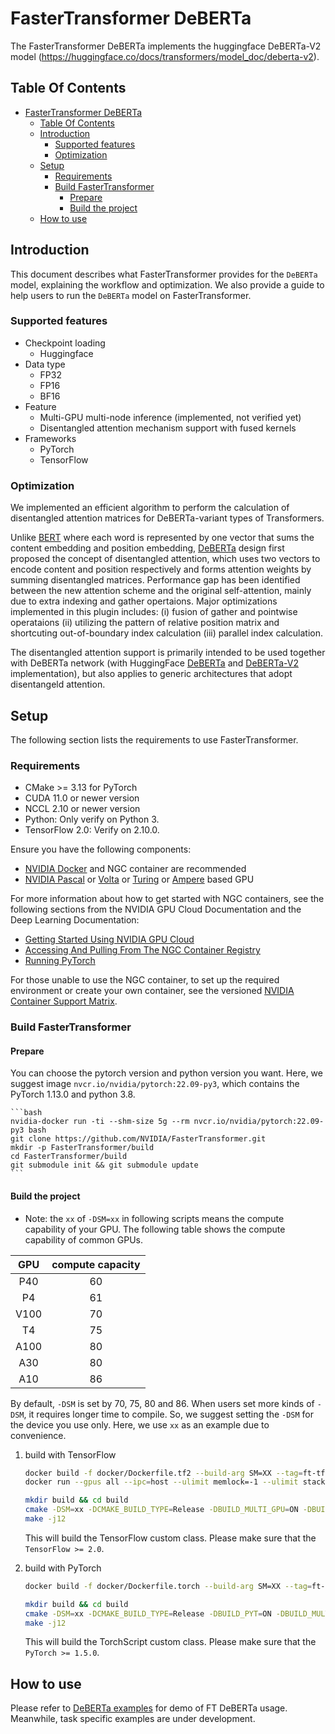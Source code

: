 # FasterTransformer DeBERTa

The FasterTransformer DeBERTa implements the huggingface DeBERTa-V2 model (https://huggingface.co/docs/transformers/model_doc/deberta-v2).

## Table Of Contents

- [FasterTransformer DeBERTa](#fastertransformer-deberta)
  - [Table Of Contents](#table-of-contents)
  - [Introduction](#introduction)
    - [Supported features](#supported-features)
    - [Optimization](#optimization)
  - [Setup](#setup)
    - [Requirements](#requirements)
    - [Build FasterTransformer](#build-fastertransformer)
      - [Prepare](#prepare)
      - [Build the project](#build-the-project)
  - [How to use](#how-to-use)

## Introduction

This document describes what FasterTransformer provides for the `DeBERTa` model, explaining the workflow and optimization. We also provide a guide to help users to run the `DeBERTa` model on FasterTransformer.

### Supported features

* Checkpoint loading
  * Huggingface
* Data type
  * FP32
  * FP16
  * BF16
* Feature
  * Multi-GPU multi-node inference (implemented, not verified yet)
  * Disentangled attention mechanism support with fused kernels
* Frameworks
  * PyTorch
  * TensorFlow

### Optimization

We implemented an efficient algorithm to perform the calculation of disentangled attention matrices for DeBERTa-variant types of Transformers.

Unlike [BERT](https://arxiv.org/abs/1810.04805) where each word is represented by one vector that sums the content embedding and position embedding, [DeBERTa](https://arxiv.org/abs/2006.03654) design first proposed the concept of disentangled attention, which uses two vectors to encode content and position respectively and forms attention weights by summing disentangled matrices. Performance gap has been identified between the new attention scheme and the original self-attention, mainly due to extra indexing and gather opertaions. Major optimizations implemented in this plugin includes: (i) fusion of gather and pointwise operataions (ii) utilizing the pattern of relative position matrix and shortcuting out-of-boundary index calculation (iii) parallel index calculation. 

The disentangled attention support is primarily intended to be used together with DeBERTa network (with HuggingFace [DeBERTa](https://huggingface.co/docs/transformers/model_doc/deberta) and [DeBERTa-V2](https://huggingface.co/docs/transformers/model_doc/deberta-v2) implementation), but also applies to generic architectures that adopt disentangeld attention.

## Setup

The following section lists the requirements to use FasterTransformer.

### Requirements

- CMake >= 3.13 for PyTorch
- CUDA 11.0 or newer version
- NCCL 2.10 or newer version
- Python: Only verify on Python 3.
- TensorFlow 2.0: Verify on 2.10.0.

Ensure you have the following components:
- [NVIDIA Docker](https://github.com/NVIDIA/nvidia-docker) and NGC container are recommended
- [NVIDIA Pascal](https://www.nvidia.com/en-us/data-center/pascal-gpu-architecture/) or [Volta](https://www.nvidia.com/en-us/data-center/volta-gpu-architecture/) or [Turing](https://www.nvidia.com/en-us/geforce/turing/) or [Ampere](https://www.nvidia.com/en-us/data-center/nvidia-ampere-gpu-architecture/) based GPU 

For more information about how to get started with NGC containers, see the following sections from the NVIDIA GPU Cloud Documentation and the Deep Learning Documentation:

- [Getting Started Using NVIDIA GPU Cloud](https://docs.nvidia.com/ngc/ngc-getting-started-guide/index.html)
- [Accessing And Pulling From The NGC Container Registry](https://docs.nvidia.com/deeplearning/frameworks/user-guide/index.html#accessing_registry)
- [Running PyTorch](https://docs.nvidia.com/deeplearning/frameworks/pytorch-release-notes/index.html)

For those unable to use the NGC container, to set up the required environment or create your own container, see the versioned [NVIDIA Container Support Matrix](https://docs.nvidia.com/deeplearning/frameworks/support-matrix/index.html).

### Build FasterTransformer

#### Prepare

You can choose the pytorch version and python version you want. Here, we suggest image `nvcr.io/nvidia/pytorch:22.09-py3`, which contains the PyTorch 1.13.0 and python 3.8.

    ```bash
    nvidia-docker run -ti --shm-size 5g --rm nvcr.io/nvidia/pytorch:22.09-py3 bash
    git clone https://github.com/NVIDIA/FasterTransformer.git
    mkdir -p FasterTransformer/build
    cd FasterTransformer/build
    git submodule init && git submodule update
    ```

#### Build the project

* Note: the `xx` of `-DSM=xx` in following scripts means the compute capability of your GPU. The following table shows the compute capability of common GPUs.

|  GPU  | compute capacity |
| :---: | :--------------: |
|  P40  |        60        |
|  P4   |        61        |
| V100  |        70        |
|  T4   |        75        |
| A100  |        80        |
|  A30  |        80        |
|  A10  |        86        |

By default, `-DSM` is set by 70, 75, 80 and 86. When users set more kinds of `-DSM`, it requires longer time to compile. So, we suggest setting the `-DSM` for the device you use only. Here, we use `xx` as an example due to convenience.

1. build with TensorFlow

    ```bash
    docker build -f docker/Dockerfile.tf2 --build-arg SM=XX --tag=ft-tf2 .
    docker run --gpus all --ipc=host --ulimit memlock=-1 --ulimit stack=67108864 -it --rm ft-tf2:latest
    
    mkdir build && cd build
    cmake -DSM=xx -DCMAKE_BUILD_TYPE=Release -DBUILD_MULTI_GPU=ON -DBUILD_TF2=ON -DTF_PATH=/usr/local/lib/python3.8/dist-packages/tensorflow/ ..
    make -j12
    ```
    This will build the TensorFlow custom class. Please make sure that the `TensorFlow >= 2.0`.

2. build with PyTorch

    ```bash
    docker build -f docker/Dockerfile.torch --build-arg SM=XX --tag=ft-pytorch .

    mkdir build && cd build
    cmake -DSM=xx -DCMAKE_BUILD_TYPE=Release -DBUILD_PYT=ON -DBUILD_MULTI_GPU=ON ..
    make -j12
    ```

    This will build the TorchScript custom class. Please make sure that the `PyTorch >= 1.5.0`.

## How to use
Please refer to [DeBERTa examples](../examples/tensorflow/deberta/) for demo of FT DeBERTa usage. Meanwhile, task specific examples are under development.